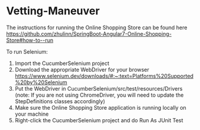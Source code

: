 # Vetting-Maneuver

The instructions for running the Online Shopping Store can be found here https://github.com/zhulinn/SpringBoot-Angular7-Online-Shopping-Store#how-to--run

To run Selenium:
1. Import the CucumberSelenium project
2. Download the appropriate WebDriver for your browser https://www.selenium.dev/downloads/#:~:text=Platforms%20Supported%20by%20Selenium
3. Put the WebDriver in CucumberSelenium/src/test/resources/Drivers (note: If you are not using ChromeDriver, you will need to update the StepDefinitions classes accordingly)
4. Make sure the Online Shopping Store application is running locally on your machine
5. Right-click the CucumberSelenium project and do Run As JUnit Test
